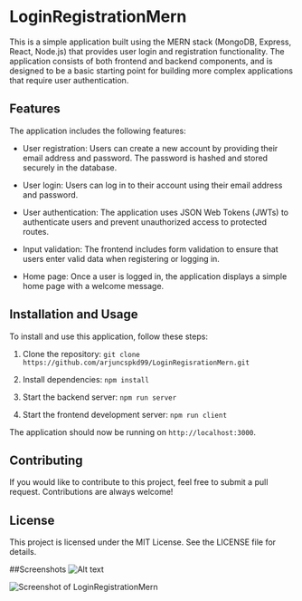# LoginRegistrationMern

This is a simple application built using the MERN stack (MongoDB, Express, React, Node.js) that provides user login and registration functionality. The application consists of both frontend and backend components, and is designed to be a basic starting point for building more complex applications that require user authentication.

## Features
The application includes the following features:

- User registration: Users can create a new account by providing their email address and password. The password is hashed and stored securely in the database.

- User login: Users can log in to their account using their email address and password.

- User authentication: The application uses JSON Web Tokens (JWTs) to authenticate users and prevent unauthorized access to protected routes.

- Input validation: The frontend includes form validation to ensure that users enter valid data when registering or logging in.

- Home page: Once a user is logged in, the application displays a simple home page with a welcome message.

## Installation and Usage
To install and use this application, follow these steps:

1. Clone the repository: `git clone https://github.com/arjuncspkd99/LoginRegisrationMern.git`

2. Install dependencies: `npm install`

3. Start the backend server: `npm run server`

4. Start the frontend development server: `npm run client`

The application should now be running on `http://localhost:3000`.

## Contributing
If you would like to contribute to this project, feel free to submit a pull request. Contributions are always welcome!

## License
This project is licensed under the MIT License. See the LICENSE file for details.

##Screenshots
![Alt text](https://drive.google.com/uc?id=1Urx818p-QMqkhoHkf8FpcHPsRb7Ce_5F)

![Screenshot of LoginRegistrationMern](https://drive.google.com/uc?id=1kS0LC7SmY3tCL31dndwh96CyTkHo2ji3)

